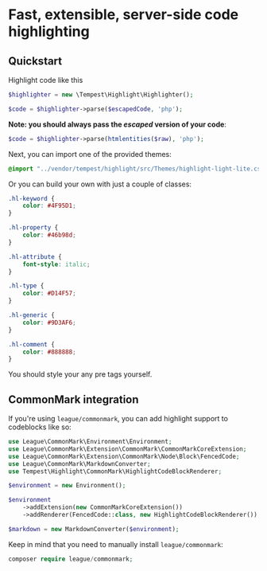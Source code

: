 # Fast, extensible, server-side code highlighting

## Quickstart

Highlight code like this

```php
$highlighter = new \Tempest\Highlight\Highlighter();

$code = $highlighter->parse($escapedCode, 'php');
```

**Note: you should always pass the _escaped_ version of your code**:

```php
$code = $highlighter->parse(htmlentities($raw), 'php');
```

Next, you can import one of the provided themes:

```css
@import "../vendor/tempest/highlight/src/Themes/highlight-light-lite.css";
```

Or you can build your own with just a couple of classes:

```css
.hl-keyword {
    color: #4F95D1;
}

.hl-property {
    color: #46b98d;
}

.hl-attribute {
    font-style: italic;
}

.hl-type {
    color: #D14F57;
}

.hl-generic {
    color: #9D3AF6;
}

.hl-comment {
    color: #888888;
}
```

You should style your any pre tags yourself.

## CommonMark integration

If you're using `league/commonmark`, you can add highlight support to codeblocks like so:

```php
use League\CommonMark\Environment\Environment;
use League\CommonMark\Extension\CommonMark\CommonMarkCoreExtension;
use League\CommonMark\Extension\CommonMark\Node\Block\FencedCode;
use League\CommonMark\MarkdownConverter;
use Tempest\Highlight\CommonMark\HighlightCodeBlockRenderer;

$environment = new Environment();

$environment
    ->addExtension(new CommonMarkCoreExtension())
    ->addRenderer(FencedCode::class, new HighlightCodeBlockRenderer());

$markdown = new MarkdownConverter($environment);
```

Keep in mind that you need to manually install `league/commonmark`:

```php
composer require league/commonmark;
```